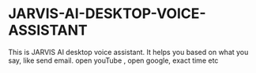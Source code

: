 # JARVIS-AI-DESKTOP-VOICE-ASSISTANT
This is JARVIS AI desktop voice assistant. It helps you based on what you say, like send email. open youTube , open google, exact time etc
